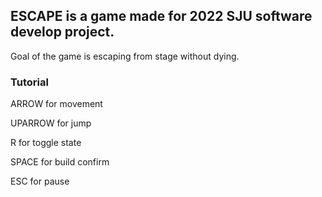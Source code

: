 ## ESCAPE is a game made for 2022 SJU software develop project.
Goal of the game is escaping from stage without dying.

### Tutorial 
ARROW for movement

UPARROW for jump

R for toggle state

SPACE for build confirm

ESC for pause